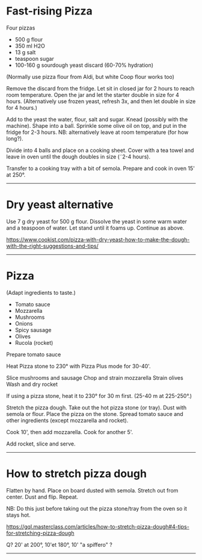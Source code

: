 # Fast-rising Pizza

Four pizzas

- 500 g flour
- 350 ml H2O
- 13 g salt
- teaspoon sugar
- 100-160 g sourdough yeast discard (60-70% hydration) 

(Normally use pizza flour from Aldi, but white Coop flour works too)

Remove the discard from the fridge.
Let sit in closed jar for 2 hours to reach room temperature.
Open the jar and let the starter double in size for 4 hours.
(Alternatively use frozen yeast, refresh 3x, and then let double in size for 4 hours.)

Add to the yeast the water, flour, salt and sugar. 
Knead (possibly with the machine).
Shape into a ball. Sprinkle some olive oil on top, and put in the fridge for 2-3 hours.
NB: alternatively leave at room temperature (for how long?).

Divide into 4 balls and place on a cooking sheet.
Cover with a tea towel and leave in oven until the dough doubles in size (˜2-4 hours).

Transfer to a cooking tray with a bit of semola. Prepare and cook in oven 15' at 250°.

---
# Dry yeast alternative

Use 7 g dry yeast for 500 g flour.
Dissolve the yeast in some warm water and a teaspoon of water.
Let stand until it foams up.
Continue as above.

https://www.cookist.com/pizza-with-dry-yeast-how-to-make-the-dough-with-the-right-suggestions-and-tips/

---
# Pizza

(Adapt ingredients to taste.)

- Tomato sauce
- Mozzarella
- Mushrooms
- Onions
- Spicy sausage
- Olives
- Rucola (rocket)

Prepare tomato sauce

Heat Pizza stone to 230° with Pizza Plus mode for 30-40'.

Slice mushrooms and sausage
Chop and strain mozzarella
Strain olives
Wash and dry rocket

If using a pizza stone, heat it to 230° for 30 m first. 
(25-40 m at 225-250°.)

Stretch the pizza dough.
Take out the hot pizza stone (or tray). Dust with semola or flour.
Place the pizza on the stone.
Spread tomato sauce and other ingredients (except mozzarella and rocket).



Cook 10', then add mozzarella.
Cook for another 5'.

Add rocket, slice and serve.

---
# How to stretch pizza dough

Flatten by hand. Place on board dusted with semola.
Stretch out from center. Dust and flip. Repeat.

NB: Do this just before taking out the pizza stone/tray from the oven so it stays hot.

https://gql.masterclass.com/articles/how-to-stretch-pizza-dough#4-tips-for-stretching-pizza-dough

Q? 20' at 200°, 10'et 180°, 10' "a spiffero" ?

---
